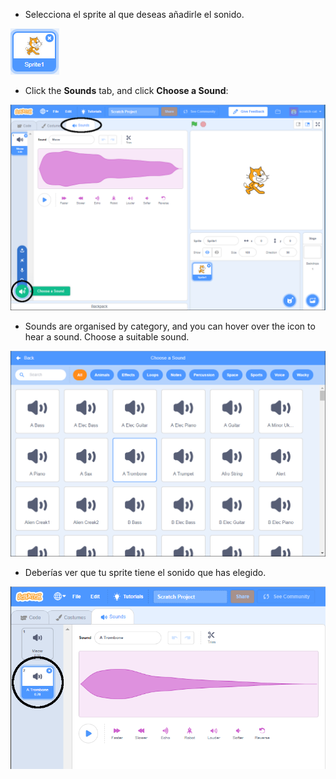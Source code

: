 + Selecciona el sprite al que deseas añadirle el sonido.

![sprite](images/sprite-select.png)

+ Click the **Sounds** tab, and click **Choose a Sound**:

![sounds and choose a sound highlight](images/import-sound.png)

+ Sounds are organised by category, and you can hover over the icon to hear a sound. Choose a suitable sound.

![menu of sounds](images/choose-sound.png)

+ Deberías ver que tu sprite tiene el sonido que has elegido.

![new sound shown against the sprite](images/sound-imported.png)